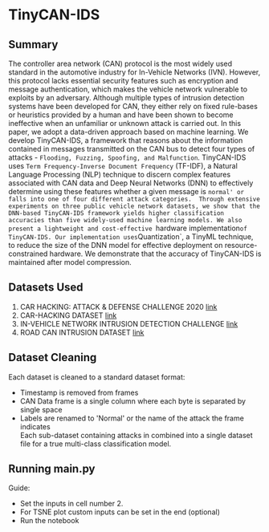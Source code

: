 # TinyCAN-IDS

## Summary
The controller area network (CAN) protocol is the most widely used standard in the automotive industry for In-Vehicle Networks (IVN). 
However, this protocol lacks essential security features such as encryption and message authentication, which makes the vehicle network vulnerable to exploits by an adversary. 
Although multiple types of intrusion detection systems have been developed for CAN, they either rely on fixed rule-bases or heuristics provided by a human and have been shown to become ineffective when an unfamiliar or unknown attack is carried out. 
In this paper, we adopt a data-driven approach based on machine learning. 
We develop TinyCAN-IDS, a framework that reasons about the information contained in messages transmitted on the CAN bus to detect four types of attacks - `Flooding, Fuzzing, Spoofing, and Malfunction`. 
TinyCAN-IDS uses `Term Frequency-Inverse Document Frequency` (TF-IDF), a Natural Language Processing (NLP) technique to discern complex features associated with CAN data and Deep Neural Networks (DNN) to effectively determine using these features whether a given message is `normal' or falls into one of four different attack categories. 
Through extensive experiments on three public vehicle network datasets, we show that the DNN-based TinyCAN-IDS framework yields higher classification accuracies than five widely-used machine learning models.
We also present a lightweight and cost-effective `hardware implementation` of TinyCAN-IDS.
Our implementation uses `Quantization`, a TinyML technique, to reduce the size of the DNN model for effective deployment on resource-constrained hardware.
We demonstrate that the accuracy of TinyCAN-IDS is maintained after model compression.

## Datasets Used
1. CAR HACKING: ATTACK & DEFENSE CHALLENGE 2020 [link](https://ocslab.hksecurity.net/Datasets/carchallenge2020)
2. CAR-HACKING DATASET [link](https://ocslab.hksecurity.net/Datasets/car-hacking-dataset)
3. IN-VEHICLE NETWORK INTRUSION DETECTION CHALLENGE [link](https://ocslab.hksecurity.net/Datasets/datachallenge2019/car)
4. ROAD CAN INTRUSION DATASET [link](https://0xsam.com/road/)

## Dataset Cleaning
Each dataset is cleaned to a standard dataset format:
- Timestamp is removed from frames
- CAN Data frame is a single column where each byte is separated by single space
- Labels are renamed to 'Normal' or the name of the attack the frame indicates  
Each sub-dataset containing attacks in combined into a single dataset file for a true multi-class classification model.
## Running main.py
Guide:
- Set the inputs in cell number 2.
- For TSNE plot custom inputs can be set in the end (optional)
- Run the notebook
